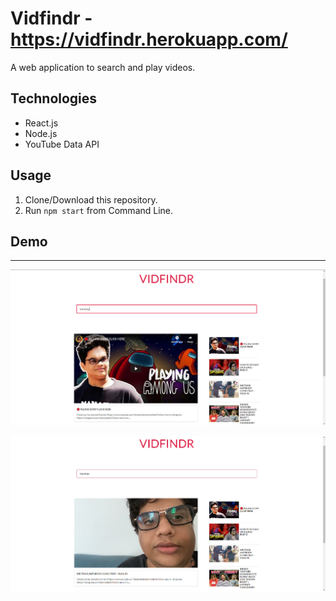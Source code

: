 # Vidfindr - https://vidfindr.herokuapp.com/

A web application to search and play videos.

## Technologies

-   React.js
-   Node.js
-   YouTube Data API

## Usage

1. Clone/Download this repository.
2. Run `npm start` from Command Line.

## Demo

---

![demo](demo1.png)

![demo](demo2.png)
